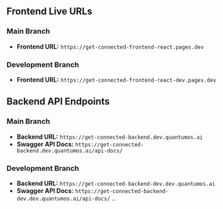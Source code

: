 ## Frontend Live URLs

### Main Branch
-   **Frontend URL:** `https://get-connected-frontend-react.pages.dev`

### Development Branch
-   **Frontend URL:** `https://get-connected-frontend-react-dev.pages.dev`

## Backend API Endpoints

### Main Branch
-   **Backend URL:** `https://get-connected-backend.dev.quantumos.ai`
-   **Swagger API Docs:** `https://get-connected-backend.dev.quantumos.ai/api-docs/`

### Development Branch
-   **Backend URL:** `https://get-connected-backend-dev.dev.quantumos.ai`
-   **Swagger API Docs:** `https://get-connected-backend-dev.dev.quantumos.ai/api-docs/` 
..